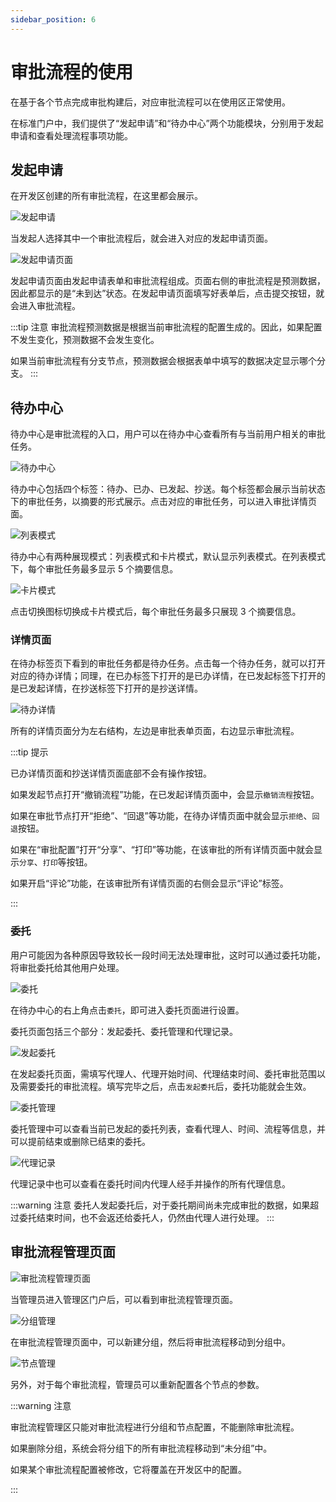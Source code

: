 ```yaml
---
sidebar_position: 6
---
```


# 审批流程的使用

在基于各个节点完成审批构建后，对应审批流程可以在使用区正常使用。

在标准门户中，我们提供了“发起申请”和“待办中心”两个功能模块，分别用于发起申请和查看处理流程事项功能。

## 发起申请

在开发区创建的所有审批流程，在这里都会展示。

![发起申请](./img/workflow_2025-08-26_11-25-20.png)

当发起人选择其中一个审批流程后，就会进入对应的发起申请页面。

![发起申请页面](./img/workflow_2025-08-26_11-28-21.png)

发起申请页面由发起申请表单和审批流程组成。页面右侧的审批流程是预测数据，因此都显示的是“未到达”状态。在发起申请页面填写好表单后，点击提交按钮，就会进入审批流程。

:::tip 注意
审批流程预测数据是根据当前审批流程的配置生成的。因此，如果配置不发生变化，预测数据不会发生变化。

如果当前审批流程有分支节点，预测数据会根据表单中填写的数据决定显示哪个分支。
:::

## 待办中心

待办中心是审批流程的入口，用户可以在待办中心查看所有与当前用户相关的审批任务。

![待办中心](./img/workflow_2025-08-26_11-55-05.png)

待办中心包括四个标签：待办、已办、已发起、抄送。每个标签都会展示当前状态下的审批任务，以摘要的形式展示。点击对应的审批任务，可以进入审批详情页面。

![列表模式](./img/workflow_2025-08-26_13-43-18.png)

待办中心有两种展现模式：列表模式和卡片模式，默认显示列表模式。在列表模式下，每个审批任务最多显示 5 个摘要信息。

![卡片模式](./img/workflow_2025-08-26_13-45-29.png)

点击切换图标切换成卡片模式后，每个审批任务最多只展现 3 个摘要信息。

### 详情页面

在待办标签页下看到的审批任务都是待办任务。点击每一个待办任务，就可以打开对应的待办详情；同理，在已办标签下打开的是已办详情，在已发起标签下打开的是已发起详情，在抄送标签下打开的是抄送详情。

![待办详情](./img/workflow_2025-08-26_14-06-21.png)

所有的详情页面分为左右结构，左边是审批表单页面，右边显示审批流程。

:::tip 提示

已办详情页面和抄送详情页面底部不会有操作按钮。

如果发起节点打开“撤销流程”功能，在已发起详情页面中，会显示`撤销流程`按钮。

如果在审批节点打开“拒绝”、“回退”等功能，在待办详情页面中就会显示`拒绝`、`回退`按钮。

如果在“审批配置”打开“分享”、“打印”等功能，在该审批的所有详情页面中就会显示`分享`、`打印`等按钮。

如果开启“评论”功能，在该审批所有详情页面的右侧会显示“评论”标签。

:::

### 委托

用户可能因为各种原因导致较长一段时间无法处理审批，这时可以通过委托功能，将审批委托给其他用户处理。

![委托](./img/workflow_2025-08-26_14-24-56.png)

在待办中心的右上角点击`委托`，即可进入委托页面进行设置。

委托页面包括三个部分：发起委托、委托管理和代理记录。

![发起委托](./img/workflow_2025-08-26_14-27-51.png)

在发起委托页面，需填写代理人、代理开始时间、代理结束时间、委托审批范围以及需要委托的审批流程。填写完毕之后，点击`发起委托`后，委托功能就会生效。

![委托管理](./img/workflow_2025-08-26_14-29-37.png)

委托管理中可以查看当前已发起的委托列表，查看代理人、时间、流程等信息，并可以提前结束或删除已结束的委托。

![代理记录](./img/workflow_2025-08-26_14-30-14.png)

代理记录中也可以查看在委托时间内代理人经手并操作的所有代理信息。

:::warning 注意
委托人发起委托后，对于委托期间尚未完成审批的数据，如果超过委托结束时间，也不会返还给委托人，仍然由代理人进行处理。
:::

## 审批流程管理页面

![审批流程管理页面](./img/workflow_2025-08-26_14-40-48.png)

当管理员进入管理区门户后，可以看到审批流程管理页面。

![分组管理](./img/workflow_2025-08-26_14-47-03.png)

在审批流程管理页面中，可以新建分组，然后将审批流程移动到分组中。

![节点管理](./img/workflow_2025-08-26_14-48-32.png)

另外，对于每个审批流程，管理员可以重新配置各个节点的参数。

:::warning 注意

审批流程管理区只能对审批流程进行分组和节点配置，不能删除审批流程。

如果删除分组，系统会将分组下的所有审批流程移动到“未分组”中。

如果某个审批流程配置被修改，它将覆盖在开发区中的配置。

:::
